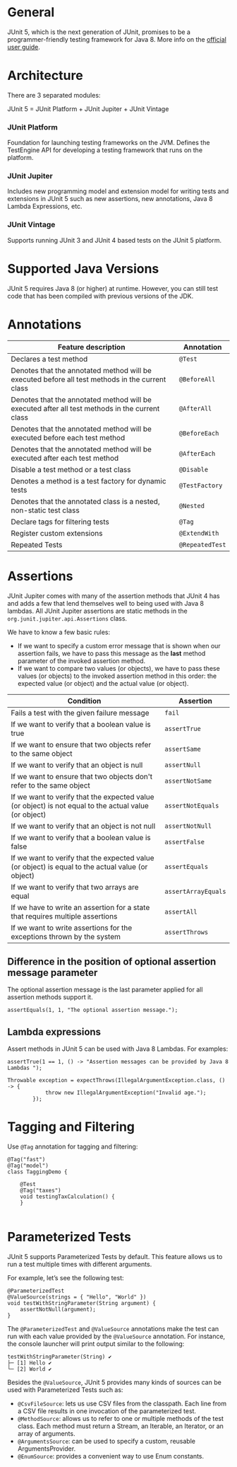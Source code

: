 # General
JUnit 5, which is the next generation of JUnit, promises to be a programmer-friendly testing framework for Java 8. More info on the [official user guide](https://junit.org/junit5/docs/current/user-guide/).

# Architecture
There are 3 separated modules:

JUnit 5 = JUnit Platform + JUnit Jupiter + JUnit Vintage

### JUnit Platform

Foundation for launching testing frameworks on the JVM. Defines the TestEngine API for developing a testing framework that runs on the platform.

### JUnit Jupiter

Includes new programming model and extension model for writing tests and extensions in JUnit 5 such as new assertions, new annotations, Java 8 Lambda Expressions, etc.

### JUnit Vintage

Supports running JUnit 3 and JUnit 4 based tests on the JUnit 5 platform.

# Supported Java Versions
JUnit 5 requires Java 8 (or higher) at runtime. However, you can still test code that has been compiled with previous versions of the JDK.

# Annotations
| Feature description  | Annotation |
| ------------- | ------------- |
| Declares a test method | `@Test` |
| Denotes that the annotated method will be executed before all test methods in the current class | `@BeforeAll` |
| Denotes that the annotated method will be executed after all test methods in the current class | `@AfterAll` |
| Denotes that the annotated method will be executed before each test method | `@BeforeEach` |
| Denotes that the annotated method will be executed after each test method | `@AfterEach` |	
| Disable a test method or a test class | `@Disable` |	
| Denotes a method is a test factory for dynamic tests | `@TestFactory` |	
| Denotes that the annotated class is a nested, non-static test class |	`@Nested` |	
| Declare tags for filtering tests | `@Tag` |	
| Register custom extensions | `@ExtendWith` |	
| Repeated Tests | `@RepeatedTest` |	

# Assertions
JUnit Jupiter comes with many of the assertion methods that JUnit 4 has and adds a few that lend themselves well to being used with Java 8 lambdas. All JUnit Jupiter assertions are static methods in the `org.junit.jupiter.api.Assertions` class.

We have to know a few basic rules:

* If we want to specify a custom error message that is shown when our assertion fails, we have to pass this message as the **last** method parameter of the invoked assertion method.
* If we want to compare two values (or objects), we have to pass these values (or objects) to the invoked assertion method in this order: the expected value (or object) and the actual value (or object).

| Condition | Assertion
| ------------- | ------------- |
| Fails a test with the given failure message | `fail`|
| If we want to verify that a boolean value is true | `assertTrue` |
| If we want to ensure that two objects refer to the same object | `assertSame` | |
| If we want to verify that an object is null | `assertNull` |
| If we want to ensure that two objects don't refer to the same object | `assertNotSame` |
| If we want to verify that the expected value (or object) is not equal to the actual value (or object) | `assertNotEquals` |
| If we want to verify that an object is not null | `assertNotNull` |
| If we want to verify that a boolean value is false | `assertFalse`|
| If we want to verify that the expected value (or object) is equal to the actual value (or object) | `assertEquals` |
| If we want to verify that two arrays are equal | `assertArrayEquals` |
| If we have to write an assertion for a state that requires multiple assertions | `assertAll`|
| If we want to write assertions for the exceptions thrown by the system | `assertThrows` |

## Difference  in the position of optional assertion message parameter
The optional assertion message is the last parameter applied for all assertion methods support it.

`assertEquals(1, 1, "The optional assertion message.");`

## Lambda expressions
Assert methods in JUnit 5 can be used with Java 8 Lambdas.
For examples:

`assertTrue(1 == 1, () -> "Assertion messages can be provided by Java 8 Lambdas ");`

```
Throwable exception = expectThrows(IllegalArgumentException.class, () -> {
            throw new IllegalArgumentException("Invalid age.");
        });
```

# Tagging and Filtering
Use `@Tag` annotation for tagging and filtering:

``` 
@Tag("fast")
@Tag("model")
class TaggingDemo {
 
    @Test
    @Tag("taxes")
    void testingTaxCalculation() {
    }
 
``` 

# Parameterized Tests
JUnit 5 supports Parameterized Tests by default. This feature allows us to run a test multiple times with different arguments.

For example, let’s see the following test:
``` 
@ParameterizedTest
@ValueSource(strings = { "Hello", "World" })
void testWithStringParameter(String argument) {
    assertNotNull(argument);
}
``` 

The `@ParameterizedTest` and `@ValueSource` annotations make the test can run with each value provided by the `@ValueSource` annotation. For instance, the console launcher will print output similar to the following:

``` 
testWithStringParameter(String) ✔
├─ [1] Hello ✔
└─ [2] World ✔
``` 

Besides the `@ValueSource`, JUnit 5 provides many kinds of sources can be used with Parameterized Tests such as:

* `@CsvFileSource`: lets us use CSV files from the classpath. Each line from a CSV file results in one invocation of the parameterized test.
* `@MethodSource`: allows us to refer to one or multiple methods of the test class. Each method must return a Stream, an Iterable, an Iterator, or an array of arguments.
* `@ArgumentsSource`: can be used to specify a custom, reusable ArgumentsProvider.
* `@EnumSource`: provides a convenient way to use Enum constants.
